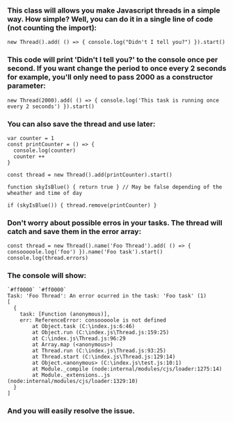 ### This class will allows you make Javascript threads in a simple way. How simple? Well, you can do it in a single line of code (not counting the import):

  `new Thread().add( () => { console.log("Didn't I tell you?") }).start()`

### This code will print 'Didn't I tell you?' to the console once per second. If you want change the period to once every 2 seconds for example, you'll only need to pass 2000 as a constructor parameter:

  `new Thread(2000).add( () => { console.log('This task is running once every 2 seconds') }).start()`

### You can also save the thread and use later:
  ```
  var counter = 1
  const printCounter = () => {
    console.log(counter)
    counter ++
  }

  const thread = new Thread().add(printCounter).start()

  function skyIsBlue() { return true } // May be false depending of the wheather and time of day

  if (skyIsBlue()) { thread.remove(printCounter) }
  ```
### Don't worry about possible erros in your tasks. The thread will catch and save them in the error array:
  ```
  const thread = new Thread().name('Foo Thread').add( () => { consooooole.log('foo') }).name('Foo task').start()
  console.log(thread.errors)
  ```
### The console will show: 
  ```
  `#ff0000` `#ff0000`
  Task: 'Foo Thread': An error ocurred in the task: 'Foo task' (1)
  [
    {
      task: [Function (anonymous)],
      err: ReferenceError: consooooole is not defined
          at Object.task (C:\index.js:6:46)
          at Object.run (C:\index.js\Thread.js:159:25)
          at C:\index.js\Thread.js:96:29
          at Array.map (<anonymous>)
          at Thread.run (C:\index.js\Thread.js:93:25)
          at Thread.start (C:\index.js\Thread.js:129:14)
          at Object.<anonymous> (C:\index.js\test.js:10:1)
          at Module._compile (node:internal/modules/cjs/loader:1275:14)
          at Module._extensions..js (node:internal/modules/cjs/loader:1329:10)
    }
  ]
  ```

### And you will easily resolve the issue.
